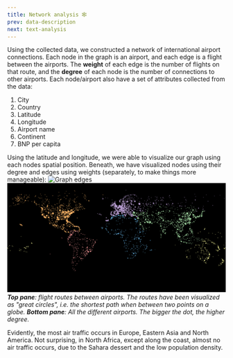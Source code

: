 ```yaml
---
title: Network analysis 🕸️
prev: data-description
next: text-analysis
---
```


Using the collected data, we constructed a network of international airport connections. Each node in the graph is an airport, and each edge is a flight between the airports. The **weight** of each edge is the number of flights on that route, and the **degree** of each node is the number of connections to other airports. Each node/airport also have a set of attributes collected from the data:
1. City
2. Country
3. Latitude
4. Longitude
5. Airport name
6. Continent
7. BNP per capita

Using the latitude and longitude, we were able to visualize our graph using each nodes spatial position. Beneath, we have visualized nodes using their degree and edges using weights (separately, to make things more manageable):
![Graph edges](https://raw.githubusercontent.com/kommodeskab/SocialProject/main/images/flightmap.png)
![Graph nodes](https://raw.githubusercontent.com/kommodeskab/SocialProject/main/images/flightmap_nodes.png)
***Top pane**: flight routes between airports. The routes have been visualized as "great circles", i.e. the shortest path when between two points on a globe. **Bottom pane**: All the different airports. The bigger the dot, the higher degree.*

Evidently, the most air traffic occurs in Europe, Eastern Asia and North America. Not surprising, in North Africa, except along the coast, almost no air traffic occurs, due to the Sahara dessert and the low population density.